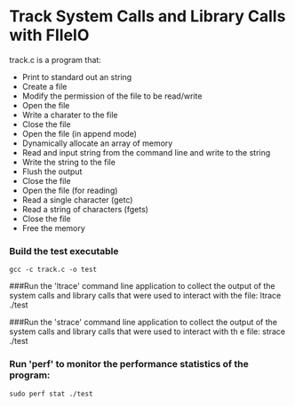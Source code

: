 # Track System Calls and Library Calls with FIleIO

track.c is a program that:
- Print to standard out an string
- Create a file
- Modify the permission of the file to be read/write
- Open the file
- Write a charater to the file
- Close the file
- Open the file (in append mode)
- Dynamically allocate an array of memory
- Read and input string from the command line and write to the string
- Write the string to the file
- Flush the output
- Close the file
- Open the file (for reading)
- Read a single character (getc)
- Read a string of characters (fgets)
- Close the file
- Free the memory

### Build the test executable
	gcc -c track.c -o test

###Run the 'ltrace' command line application to collect the output of the system calls and library calls that were used to interact with the file:
	ltrace ./test

###Run the 'strace' command line application to collect the output of the system calls and library calls that were used to interact with th    e file:
	strace ./test

### Run 'perf' to monitor the performance statistics of the program:
	sudo perf stat ./test
